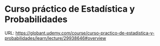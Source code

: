 # Curso práctico de Estadística y Probabilidades

URL: https://globant.udemy.com/course/curso-practico-de-estadistica-y-probabilidades/learn/lecture/29938646#overview
